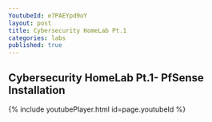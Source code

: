 ```yaml
---
YoutubeId: e7PAEYpd9oY
layout: post
title: Cybersecurity HomeLab Pt.1
categories: labs
published: true
---
```


## Cybersecurity HomeLab Pt.1- PfSense Installation

{% include youtubePlayer.html id=page.youtubeId %}


